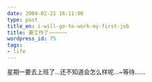 ```yaml
---
date: 2004-02-21 16:11:00
type: post
title_en: i-will-go-to-work-my-first-job
title: 要工作了~~~~~~
wordpress_id: 75
tags:
- life
---
```


星期一要去上班了...还不知道会怎么样呢...~等待......
